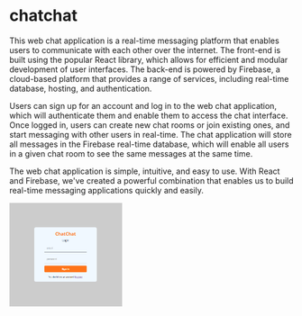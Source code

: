 # chatchat

This web chat application is a real-time messaging platform that enables users to communicate with each other over the internet. The front-end is built using the popular React library, which allows for efficient and modular development of user interfaces. The back-end is powered by Firebase, a cloud-based platform that provides a range of services, including real-time database, hosting, and authentication.

Users can sign up for an account and log in to the web chat application, which will authenticate them and enable them to access the chat interface. Once logged in, users can create new chat rooms or join existing ones, and start messaging with other users in real-time. The chat application will store all messages in the Firebase real-time database, which will enable all users in a given chat room to see the same messages at the same time.


The web chat application is simple, intuitive, and easy to use. With React and Firebase, we've created a powerful combination that enables us to build real-time messaging applications quickly and easily.

<img src="src/img/login.png" width=200>
